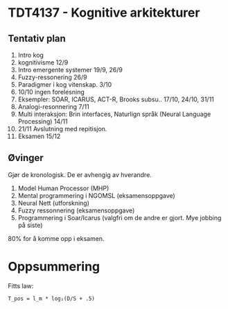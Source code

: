 # TDT4137 - Kognitive arkitekturer

## Tentativ plan
1. Intro kog 
2. kognitivisme 12/9
3. Intro emergente systemer 19/9, 26/9
5. Fuzzy-ressonering 26/9
6. Paradigmer i kog vitenskap. 3/10
7. 10/10 ingen forelesning
8. Eksempler: SOAR, ICARUS, ACT-R, Brooks subsu.. 17/10, 24/10, 31/11
9. Analogi-resonnering 7/11
10. Multi interaksjon: Brin interfaces, Naturlign språk (Neural Language Processing) 14/11
11. 21/11 Avslutning med repitisjon.
12. Eksamen 15/12

## Øvinger
Gjør de kronologisk. De er avhengig av hverandre.

1. Model Human Processor (MHP)
2. Mental programmering i NGOMSL (eksamensoppgave)
3. Neural Nett (utforskning)
4. Fuzzy ressonnering (eksamensoppgave)
5. Programmering i Soar/Icarus (valgfri om de andre er gjort. Mye jobbing på siste)

80% for å komme opp i eksamen.

# Oppsummering

Fitts law:
```
T_pos = l_m * log₂(D/S + .5)
```
